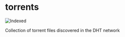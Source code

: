 torrents 
========
![Indexed](https://img.shields.io/badge/indexed-222654-blue)

Collection of torrent files discovered in the DHT network

